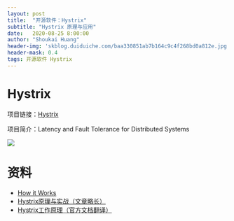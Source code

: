 ```yaml
---
layout: post
title:  "开源软件：Hystrix"
subtitle: "Hystrix 原理与应用"
date:   2020-08-25 8:00:00
author: "Shoukai Huang"
header-img: 'skblog.duiduiche.com/baa330851ab7b164c9c4f268bd0a812e.jpg'
header-mask: 0.4
tags: 开源软件 Hystrix
---
```


# Hystrix

项目链接：[Hystrix](https://github.com/Netflix/Hystrix)

项目简介：Latency and Fault Tolerance for Distributed Systems

![](http://skblog.duiduiche.com/49b0b521fe9dddd4aca98aba9c901501.jpg)


# 资料

* [How it Works](https://github.com/Netflix/Hystrix/wiki/How-it-Works)
* [Hystrix原理与实战（文章略长）](https://my.oschina.net/7001/blog/1619842)
* [Hystrix工作原理（官方文档翻译）](https://segmentfault.com/a/1190000012439580)